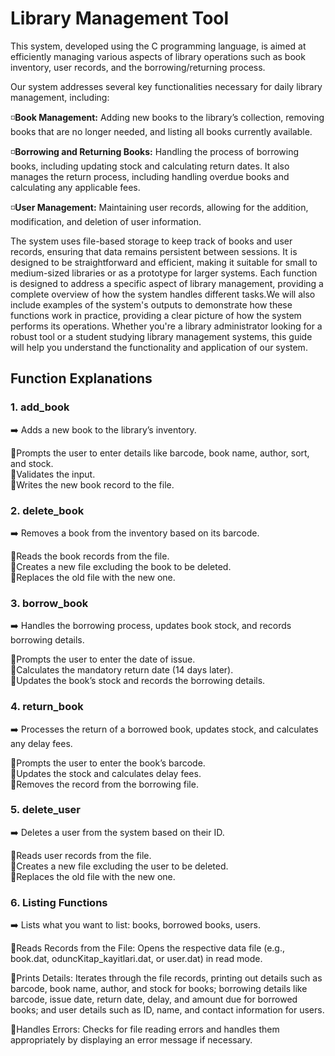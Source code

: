 # Library Management Tool

This system, developed using the C programming language, is aimed at efficiently managing various aspects of library operations such as book inventory, user records, and the borrowing/returning process.

Our system addresses several key functionalities necessary for daily library management, including:

◽**Book Management:** Adding new books to the library’s collection, removing books that are no longer needed, and listing all books currently available.

◽**Borrowing and Returning Books:** Handling the process of borrowing books, including updating stock and calculating return dates. It also manages the return process, including handling overdue books and calculating any applicable fees.

◽**User Management:** Maintaining user records, allowing for the addition, modification, and deletion of user information.

The system uses file-based storage to keep track of books and user records, ensuring that data remains persistent between sessions. It is designed to be straightforward and efficient, making it suitable for small to medium-sized libraries or as a prototype for larger systems. Each function is designed to address a specific aspect of library management, providing a complete overview of how the system handles different tasks.We will also include examples of the system's outputs to demonstrate how these functions work in practice, providing a clear picture of how the system performs its operations. Whether you're a library administrator looking for a robust tool or a student studying library management systems, this guide will help you understand the functionality and application of our system.

## Function Explanations ##

### 1. add_book ### 
➡️ Adds a new book to the library’s inventory.

🔻Prompts the user to enter details like barcode, book name, author, sort, and stock. <br> 
🔻Validates the input. <br>
🔻Writes the new book record to the file.

### 2. delete_book ### 
➡️ Removes a book from the inventory based on its barcode.

🔻Reads the book records from the file. <br> 
🔻Creates a new file excluding the book to be deleted. <br> 
🔻Replaces the old file with the new one.

### 3. borrow_book ###
➡️ Handles the borrowing process, updates book stock, and records borrowing details.

🔻Prompts the user to enter the date of issue. <br> 
🔻Calculates the mandatory return date (14 days later). <br> 
🔻Updates the book’s stock and records the borrowing details.

### 4. return_book ###
➡️ Processes the return of a borrowed book, updates stock, and calculates any delay fees.

🔻Prompts the user to enter the book’s barcode. <br> 
🔻Updates the stock and calculates delay fees. <br> 
🔻Removes the record from the borrowing file.

### 5. delete_user ###
➡️ Deletes a user from the system based on their ID.

🔻Reads user records from the file. <br> 
🔻Creates a new file excluding the user to be deleted. <br> 
🔻Replaces the old file with the new one.

### 6. Listing Functions ###
➡️ Lists what you want to list: books, borrowed books, users.

🔻Reads Records from the File: Opens the respective data file (e.g., book.dat, oduncKitap_kayitlari.dat, or user.dat) in read mode.

🔻Prints Details: Iterates through the file records, printing out details such as barcode, book name, author, and stock for books; borrowing details like barcode, issue date, return date, delay, and amount due for borrowed books; and user details such as ID, name, and contact information for users.

🔻Handles Errors: Checks for file reading errors and handles them appropriately by displaying an error message if necessary.
